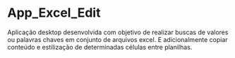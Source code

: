 # App_Excel_Edit

Aplicação desktop desenvolvida com objetivo de realizar buscas de valores ou palavras chaves em conjunto de arquivos excel.
E adicionalmente copiar conteúdo e estilização de determinadas células entre planilhas.
